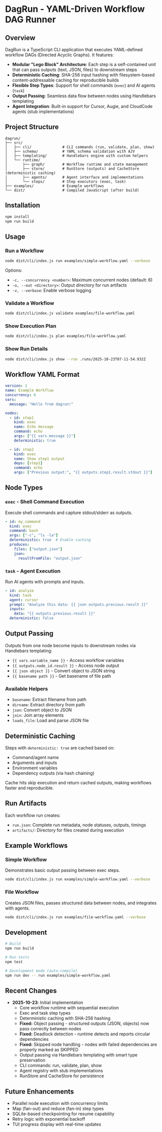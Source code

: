 # DagRun - YAML-Driven Workflow DAG Runner

## Overview

DagRun is a TypeScript CLI application that executes YAML-defined workflow DAGs (Directed Acyclic Graphs). It features:

- **Modular "Lego Block" Architecture**: Each step is a self-contained unit that can pass outputs (text, JSON, files) to downstream steps
- **Deterministic Caching**: SHA-256 input hashing with filesystem-based content-addressable caching for reproducible builds
- **Flexible Step Types**: Support for shell commands (`exec`) and AI agents (`task`)
- **Output Passing**: Seamless data flow between nodes using Handlebars templating
- **Agent Integration**: Built-in support for Cursor, Augie, and CloudCode agents (stub implementations)

## Project Structure

```
dagrun/
├── src/
│   ├── cli/              # CLI commands (run, validate, plan, show)
│   ├── schema/           # YAML schema validation with AJV
│   ├── templating/       # Handlebars engine with custom helpers
│   └── runtime/
│       ├── graph/        # Workflow runtime and state management
│       ├── store/        # RunStore (outputs) and CacheStore (deterministic caching)
│       ├── agents/       # Agent interface and implementations
│       └── steps/        # Step executors (exec, task)
├── examples/             # Example workflows
└── dist/                 # Compiled JavaScript (after build)
```

## Installation

```bash
npm install
npm run build
```

## Usage

### Run a Workflow

```bash
node dist/cli/index.js run examples/simple-workflow.yaml --verbose
```

Options:
- `-c, --concurrency <number>`: Maximum concurrent nodes (default: 6)
- `-o, --out <directory>`: Output directory for run artifacts
- `-v, --verbose`: Enable verbose logging

### Validate a Workflow

```bash
node dist/cli/index.js validate examples/file-workflow.yaml
```

### Show Execution Plan

```bash
node dist/cli/index.js plan examples/file-workflow.yaml
```

### Show Run Details

```bash
node dist/cli/index.js show --run .runs/2025-10-23T07-11-54.932Z
```

## Workflow YAML Format

```yaml
version: 1
name: Example Workflow
concurrency: 6
vars:
  message: "Hello from dagrun!"

nodes:
  - id: step1
    kind: exec
    name: Echo message
    command: echo
    args: ["{{ vars.message }}"]
    deterministic: true

  - id: step2
    kind: exec
    name: Show step1 output
    deps: [step1]
    command: echo
    args: ["Previous output:", "{{ outputs.step1.result.stdout }}"]
```

## Node Types

### `exec` - Shell Command Execution

Execute shell commands and capture stdout/stderr as outputs.

```yaml
- id: my_command
  kind: exec
  command: bash
  args: ["-c", "ls -la"]
  deterministic: true  # Enable caching
  produces:
    files: ["output.json"]
    json:
      resultFromFile: "output.json"
```

### `task` - Agent Execution

Run AI agents with prompts and inputs.

```yaml
- id: analyze
  kind: task
  agent: cursor
  prompt: "Analyze this data: {{ json outputs.previous.result }}"
  inputs:
    data: "{{ outputs.previous.result }}"
  deterministic: false
```

## Output Passing

Outputs from one node become inputs to downstream nodes via Handlebars templating:

- `{{ vars.variable_name }}` - Access workflow variables
- `{{ outputs.node_id.result }}` - Access node output
- `{{ json object }}` - Convert object to JSON string
- `{{ basename path }}` - Get basename of file path

### Available Helpers

- `basename`: Extract filename from path
- `dirname`: Extract directory from path
- `json`: Convert object to JSON
- `join`: Join array elements
- `loads_file`: Load and parse JSON file

## Deterministic Caching

Steps with `deterministic: true` are cached based on:
- Command/agent name
- Arguments and inputs
- Environment variables
- Dependency outputs (via hash chaining)

Cache hits skip execution and return cached outputs, making workflows faster and reproducible.

## Run Artifacts

Each workflow run creates:
- `run.json`: Complete run metadata, node statuses, outputs, timings
- `artifacts/`: Directory for files created during execution

## Example Workflows

### Simple Workflow
Demonstrates basic output passing between exec steps.

```bash
node dist/cli/index.js run examples/simple-workflow.yaml --verbose
```

### File Workflow
Creates JSON files, passes structured data between nodes, and integrates with agents.

```bash
node dist/cli/index.js run examples/file-workflow.yaml --verbose
```

## Development

```bash
# Build
npm run build

# Run tests
npm test

# Development mode (auto-compile)
npm run dev -- run examples/simple-workflow.yaml
```

## Recent Changes

- **2025-10-23**: Initial implementation
  - Core workflow runtime with sequential execution
  - Exec and task step types
  - Deterministic caching with SHA-256 hashing
  - **Fixed:** Object passing - structured outputs (JSON, objects) now pass correctly between nodes
  - **Fixed:** Deadlock detection - runtime detects and reports circular dependencies
  - **Fixed:** Skipped node handling - nodes with failed dependencies are properly marked as SKIPPED
  - Output passing via Handlebars templating with smart type preservation
  - CLI commands: run, validate, plan, show
  - Agent registry with stub implementations
  - RunStore and CacheStore for persistence

## Future Enhancements

- Parallel node execution with concurrency limits
- Map (fan-out) and reduce (fan-in) step types
- SQLite-based checkpointing for resume capability
- Retry logic with exponential backoff
- TUI progress display with real-time updates
